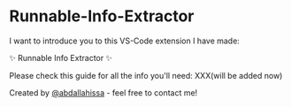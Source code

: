 # Runnable-Info-Extractor

I want to introduce you to this VS-Code extension I have made:

✨ Runnable Info Extractor ✨

Please check this guide for all the info you'll need:
 XXX(will be added now)

Created by [@abdallahissa](https://www.linkedin.com/in/abdallaissa/) - feel free to contact me!
